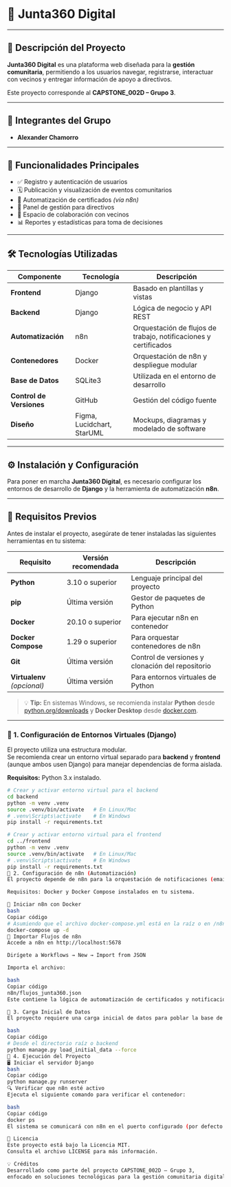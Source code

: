 # 📌 **Junta360 Digital**

---

## 📖 Descripción del Proyecto

**Junta360 Digital** es una plataforma web diseñada para la **gestión comunitaria**, permitiendo a los usuarios navegar, registrarse, interactuar con vecinos y entregar información de apoyo a directivos.  

Este proyecto corresponde al **CAPSTONE_002D – Grupo 3**.

---

## 👥 Integrantes del Grupo

- **Alexander Chamorro**

---

## 🚀 Funcionalidades Principales

- ✅ Registro y autenticación de usuarios  
- 🗓️ Publicación y visualización de eventos comunitarios  
- 🧾 Automatización de certificados *(vía n8n)*  
- 🧭 Panel de gestión para directivos  
- 💬 Espacio de colaboración con vecinos  
- 📊 Reportes y estadísticas para toma de decisiones  

---

## 🛠️ Tecnologías Utilizadas

| Componente | Tecnología | Descripción |
|-------------|-------------|-------------|
| **Frontend** | Django | Basado en plantillas y vistas |
| **Backend** | Django | Lógica de negocio y API REST |
| **Automatización** | n8n | Orquestación de flujos de trabajo, notificaciones y certificados |
| **Contenedores** | Docker | Orquestación de n8n y despliegue modular |
| **Base de Datos** | SQLite3 | Utilizada en el entorno de desarrollo |
| **Control de Versiones** | GitHub | Gestión del código fuente |
| **Diseño** | Figma, Lucidchart, StarUML | Mockups, diagramas y modelado de software |


---

## ⚙️ Instalación y Configuración

Para poner en marcha **Junta360 Digital**, es necesario configurar los entornos de desarrollo de **Django** y la herramienta de automatización **n8n**.

---


## 🧩 Requisitos Previos

Antes de instalar el proyecto, asegúrate de tener instaladas las siguientes herramientas en tu sistema:

| Requisito | Versión recomendada | Descripción |
|------------|--------------------|--------------|
| **Python** | 3.10 o superior | Lenguaje principal del proyecto |
| **pip** | Última versión | Gestor de paquetes de Python |
| **Docker** | 20.10 o superior | Para ejecutar n8n en contenedor |
| **Docker Compose** | 1.29 o superior | Para orquestar contenedores de n8n |
| **Git** | Última versión | Control de versiones y clonación del repositorio |
| **Virtualenv** *(opcional)* | Última versión | Para entornos virtuales de Python |

> 💡 **Tip:** En sistemas Windows, se recomienda instalar **Python** desde [python.org/downloads](https://www.python.org/downloads/) y **Docker Desktop** desde [docker.com](https://www.docker.com/).

---

### 🔹 1. Configuración de Entornos Virtuales (Django)

El proyecto utiliza una estructura modular.  
Se recomienda crear un entorno virtual separado para **backend** y **frontend** (aunque ambos usen Django) para manejar dependencias de forma aislada.

**Requisitos:** Python 3.x instalado.

```bash
# Crear y activar entorno virtual para el backend
cd backend
python -m venv .venv
source .venv/bin/activate   # En Linux/Mac
# .venv\Scripts\activate    # En Windows
pip install -r requirements.txt

# Crear y activar entorno virtual para el frontend
cd ../frontend
python -m venv .venv
source .venv/bin/activate   # En Linux/Mac
# .venv\Scripts\activate    # En Windows
pip install -r requirements.txt
🔹 2. Configuración de n8n (Automatización)
El proyecto depende de n8n para la orquestación de notificaciones (email, WhatsApp) y generación automatizada de documentos (certificados).

Requisitos: Docker y Docker Compose instalados en tu sistema.

🐳 Iniciar n8n con Docker
bash
Copiar código
# Asumiendo que el archivo docker-compose.yml está en la raíz o en /n8n
docker-compose up -d
🔁 Importar Flujos de n8n
Accede a n8n en http://localhost:5678

Dirígete a Workflows → New → Import from JSON

Importa el archivo:

bash
Copiar código
n8n/flujos_junta360.json
Este contiene la lógica de automatización de certificados y notificaciones.

🔹 3. Carga Inicial de Datos
El proyecto requiere una carga inicial de datos para poblar la base de datos con usuarios de prueba y configuraciones básicas.

bash
Copiar código
# Desde el directorio raíz o backend
python manage.py load_initial_data --force
🔹 4. Ejecución del Proyecto
🖥️ Iniciar el servidor Django
bash
Copiar código
python manage.py runserver
🔍 Verificar que n8n esté activo
Ejecuta el siguiente comando para verificar el contenedor:

bash
Copiar código
docker ps
El sistema se comunicará con n8n en el puerto configurado (por defecto http://localhost:5678).

📄 Licencia
Este proyecto está bajo la Licencia MIT.
Consulta el archivo LICENSE para más información.

💡 Créditos
Desarrollado como parte del proyecto CAPSTONE_002D – Grupo 3,
enfocado en soluciones tecnológicas para la gestión comunitaria digital.
